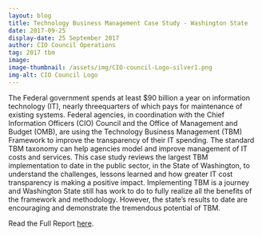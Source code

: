```yaml
---
layout: blog
title: Technology Business Management Case Study - Washington State
date: 2017-09-25
display-date: 25 September 2017
author: CIO Council Operations
tag: 2017 tbm
image:
image-thumbnail: /assets/img/CIO-council-Logo-silver1.png
img-alt: CIO Council Logo
---
```

The Federal government spends at least $90 billion a year on information technology (IT), nearly threequarters of which pays for maintenance of existing systems. Federal agencies, in coordination with the Chief Information Officers (CIO) Council and the Office of Management and Budget (OMB), are using the Technology Business Management (TBM) Framework to improve the transparency of their IT spending. The standard TBM taxonomy can help agencies model and improve management of IT costs and services. This case study reviews the largest TBM implementation to date in the public sector, in the State of Washington, to understand the challenges, lessons learned and how greater IT cost transparency is making a positive impact. Implementing TBM is a journey and Washington State still has work to do to fully realize all the benefits of the framework and methodology. However, the state’s results to date are encouraging and demonstrate the tremendous potential of TBM.

Read the Full Report [here](https://s3.amazonaws.com/sitesusa/wp-content/uploads/sites/1151/2017/08/Washington_State_Case_Study_For-CIO.gov_.pdf).

